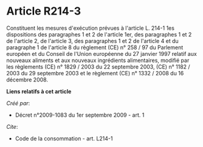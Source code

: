 # Article R214-3

Constituent les mesures d'exécution prévues à l'article L. 214-1 1es dispositions des paragraphes 1 et 2 de l'article 1er,
des paragraphes 1 et 2 de l'article 2, de l'article 3, des paragraphes 1 et 2 de l'article 4 et du paragraphe 1 de l'article
8 du règlement (CE) n° 258 / 97 du Parlement européen et du Conseil de l'Union européenne du 27 janvier 1997 relatif aux
nouveaux aliments et aux nouveaux ingrédients alimentaires, modifié par les règlements (CE) n° 1829 / 2003 du 22 septembre
2003, (CE) n° 1182 / 2003 du 29 septembre 2003 et le règlement (CE) n° 1332 / 2008 du 16 décembre 2008.

**Liens relatifs à cet article**

_Créé par_:

  - Décret n°2009-1083 du 1er septembre 2009 - art. 1

_Cite_:

  - Code de la consommation - art. L214-1
